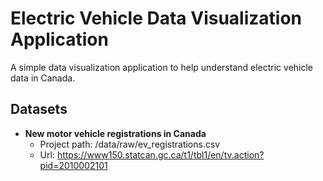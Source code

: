 # Electric Vehicle Data Visualization Application
A simple data visualization application to help understand electric vehicle data in Canada.

## Datasets
- **New motor vehicle registrations in Canada**
  - Project path: /data/raw/ev_registrations.csv
  - Url: https://www150.statcan.gc.ca/t1/tbl1/en/tv.action?pid=2010002101

